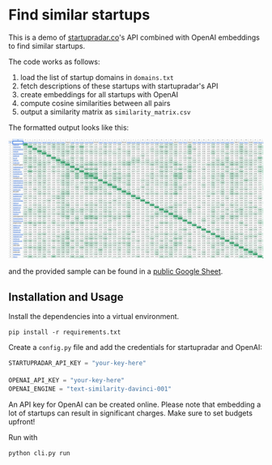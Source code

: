 # Find similar startups

This is a demo of [startupradar.co](https://startupradar.co)'s API 
combined with OpenAI embeddings
to find similar startups.

The code works as follows:
1. load the list of startup domains in `domains.txt`
2. fetch descriptions of these startups with startupradar's API
3. create embeddings for all startups with OpenAI
4. compute cosine similarities between all pairs
5. output a similarity matrix as `similarity_matrix.csv`

The formatted output looks like this:

![](.github/screenshot.png)

and the provided sample can be found in a [public Google Sheet](https://docs.google.com/spreadsheets/d/1WGsrq6eUC3bdFoV7pMVgbqqbyaBtjxl2cr_dMV0TVHA/).


## Installation and Usage

Install the dependencies into a virtual environment.

```commandline
pip install -r requirements.txt
```

Create a `config.py` file and add the credentials for startupradar and OpenAI:

```python
STARTUPRADAR_API_KEY = "your-key-here"

OPENAI_API_KEY = "your-key-here"
OPENAI_ENGINE = "text-similarity-davinci-001"
```

An API key for OpenAI can be created online.
Please note that embedding a lot of startups can result in significant charges.
Make sure to set budgets upfront!

Run with

```commandline
python cli.py run
```

